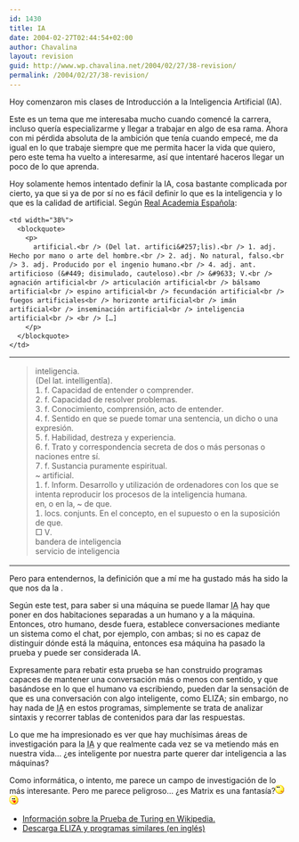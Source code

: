 ```yaml
---
id: 1430
title: IA
date: 2004-02-27T02:44:54+02:00
author: Chavalina
layout: revision
guid: http://www.wp.chavalina.net/2004/02/27/38-revision/
permalink: /2004/02/27/38-revision/
---
```

Hoy comenzaron mis clases de Introducción a la Inteligencia Artificial (IA).

Este es un tema que me interesaba mucho cuando comencé la carrera, incluso quería especializarme y llegar a trabajar en algo de esa rama. Ahora con mi pérdida absoluta de la ambición que tenía cuando empecé, me da igual en lo que trabaje siempre que me permita hacer la vida que quiero, pero este tema ha vuelto a interesarme, así que intentaré haceros llegar un poco de lo que aprenda.

Hoy solamente hemos intentado definir la IA, cosa bastante complicada por cierto, ya que si ya de por sí no es fácil definir lo que es la inteligencia y lo que es la calidad de artificial. Según <a href="http://www.rae.es" target="_blank">Real Academia Espa&ntilde;ola</a>: 

<table width="550"  border="0" align="center">
  <tr>
    <td width="62%">
      <blockquote>
        <p>
          inteligencia.<br /> (Del lat. intelligent&#301;a).<br /> 1. f. Capacidad de entender o comprender.<br /> 2. f. Capacidad de resolver problemas.<br /> 3. f. Conocimiento, comprensión, acto de entender.<br /> 4. f. Sentido en que se puede tomar una sentencia, un dicho o una expresión.<br /> 5. f. Habilidad, destreza y experiencia.<br /> 6. f. Trato y correspondencia secreta de dos o más personas o naciones entre sí.<br /> 7. f. Sustancia puramente espiritual.<br /> ~ artificial.<br /> 1. f. Inform. Desarrollo y utilización de ordenadores con los que se intenta reproducir los procesos de la inteligencia humana.<br /> en, o en la, ~ de que.<br /> 1. locs. conjunts. En el concepto, en el supuesto o en la suposición de que.<br /> &#9633; V.<br /> bandera de inteligencia<br /> servicio de inteligencia
        </p>
      </blockquote>
    </td>
    
    <td width="38%">
      <blockquote>
        <p>
          artificial.<br /> (Del lat. artifici&#257;lis).<br /> 1. adj. Hecho por mano o arte del hombre.<br /> 2. adj. No natural, falso.<br /> 3. adj. Producido por el ingenio humano.<br /> 4. adj. ant. artificioso (&#449; disimulado, cauteloso).<br /> &#9633; V.<br /> agnación artificial<br /> articulación artificial<br /> bálsamo artificial<br /> espino artificial<br /> fecundación artificial<br /> fuegos artificiales<br /> horizonte artificial<br /> imán artificial<br /> inseminación artificial<br /> inteligencia artificial<br /> <br /> […]
        </p>
      </blockquote>
    </td>
  </tr>
</table>

Pero para entendernos, la definición que a mí me ha gustado más ha sido la que nos da la .

Según este test, para saber si una máquina se puede llamar <acronym title="Inteligencia Artificial">IA</acronym> hay que poner en dos habitaciones separadas a un humano y a la máquina. Entonces, otro humano, desde fuera, establece conversaciones mediante un sistema como el chat, por ejemplo, con ambas; si no es capaz de distinguir dónde está la máquina, entonces esa máquina ha pasado la prueba y puede ser considerada IA. 

Expresamente para rebatir esta prueba se han construido programas capaces de mantener una conversación más o menos con sentido, y que basándose en lo que el humano va escribiendo, pueden dar la sensación de que es una conversación con algo inteligente, como ELIZA; sin embargo, no hay nada de <acronym title="Inteligencia Artificial">IA</acronym> en estos programas, simplemente se trata de analizar sintaxis y recorrer tablas de contenidos para dar las respuestas.

Lo que me ha impresionado es ver que hay muchísimas áreas de investigación para la <acronym title="Inteligencia Artificial">IA</acronym> y que realmente cada vez se va metiendo más en nuestra vida… &iquest;es inteligente por nuestra parte querer dar inteligencia a las máquinas?

Como informática, o intento, me parece un campo de investigación de lo más interesante. Pero me parece peligroso… &iquest;es Matrix es una fantasía?![pensativo](/imagenes/emoticonos/pensativo.gif)  
![lengua](/imagenes/emoticonos/lengua.gif) 

  * <a href="http://es.wikipedia.org/wiki/Prueba_de_Turing" target="_blank">Información sobre la Prueba de Turing en Wikipedia.</a>
  * <a href="http://www.fortunecity.com/skyscraper/chaos/279/descarga/clasicos.htm" target="_blank">Descarga ELIZA y programas similares (en inglés)</a>